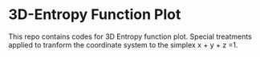 # 3D-Entropy Function Plot
 This repo contains codes for 3D Entropy function plot. Special treatments applied to tranform the coordinate system to the simplex x + y + z =1. 
